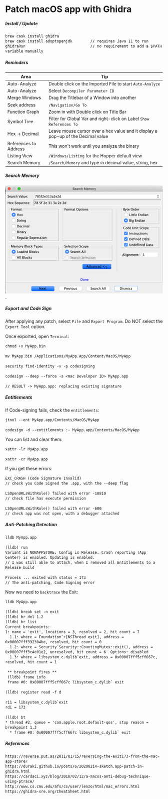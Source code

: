 # Patch macOS app with Ghidra
##### Install / Update
```
brew cask install ghidra              
brew cask install adoptopenjdk        // requires Java 11 to run
ghidraRun                             // no requirement to add a $PATH variable manually
```
##### Reminders

Area | Tip  
--|--
Auto-Analyze |  Double click on the Imported File to start `Auto-Analyze`
Auto-Analyze |  Select `Decompiler Parameter ID`
Merge Windows |  Drag the Titlebar of a Window into another
Seek address  |  `/Navigation/Go To`
Function Graph	|	Zoom in with Double click on Title Bar
Symbol Tree	|	Filter for Global Var and right-click on Label `Show References To`
Hex -> Decimal	|	Leave mouse cursor over a hex value and it display a pop-up of the Decimal value |  
References to Address	|	This won't work until you analyze the binary
Listing View | `/Windows/Listing` for the Hopper default view
Search Memory| `/Search/Memory` and type in decimal value, string, hex

##### Search Memory
![memory_search](/images/2020/memory-search.png).

##### Export and Code Sign
After applying any patch, select `File` and `Export Program`. Do NOT select the `Export Tool` option.

Once exported, open `Terminal`:
```
chmod +x MyApp.bin

mv MyApp.bin /Applications/MyApp.App/Content/MacOS/MyApp

security find-identity -v -p codesigning

codesign --deep --force -s <mac Developer ID> MyApp.app

// RESULT -> MyApp.app: replacing existing signature
```

##### Entitlements
If Code-signing fails, check the `entitlements`:
```
jtool --ent MyApp.app/Contents/MacOS/MyApp

codesign -d --entitlements :- MyApp.app/Contents/MacOS/MyApp
```
You can list and clear them:
```
xattr -lr MyApp.app

xattr -cr MyApp.app
```
If you get these errors:
```
EXC_CRASH (Code Signature Invalid)
// check you Code Signed the .app, with the --deep flag

LSOpenURLsWithRole() failed with error -10810
// check file has execute permission

LSOpenURLsWithRole() failed with error -600
// check app was not open, with a debugger attached
```
##### Anti-Patching Detection
```
lldb MyApp.app

(lldb) run
Variant is NONAPPSTORE. Config is Release. Crash reporting (App Center) is enabled. Updating is enabled.
// I was still able to attach, when I removed all Entitlements to a Release build

Process ... exited with status = 173
// The anti-patching, Code Signing error
```
Now we need to `backtrace` the Exit:
```
lldb MyApp.app

(lldb) break set -n exit
(lldb) br del 1.2
(lldb) br list
Current breakpoints:
1: name = 'exit', locations = 3, resolved = 2, hit count = 7
  1.1: where = Foundation`+[NSThread exit], address = 0x00007fff332304be, resolved, hit count = 0
  1.2: where = Security`Security::CountingMutex::exit(), address = 0x00007fff3c4e01e2, unresolved, hit count = 6  Options: disabled
  1.3: where = libsystem_c.dylib`exit, address = 0x00007fff5cff667c, resolved, hit count = 1

 ** breakpoint fires **
 (lldb) frame info
 frame #0: 0x00007fff5cff667c libsystem_c.dylib` exit

(lldb) register read -f d

r11 = libsystem_c.dylib`exit
rdi = 173

(lldb) bt
* thread #2, queue = 'com.apple.root.default-qos', stop reason = breakpoint 1.3
  * frame #0: 0x00007fff5cff667c libsystem_c.dylib` exit
```


##### References
```
https://reverse.put.as/2011/01/15/reversing-the-exit173-from-the-mac-app-store/
https://duraki.github.io/posts/o/20200214-sketch.app-patch-in-ghidra.html
https://cardaci.xyz/blog/2018/02/12/a-macos-anti-debug-technique-using-ptrace/
http://www.cs.cmu.edu/afs/cs/user/lenzo/html/mac_errors.html
https://ghidra-sre.org/CheatSheet.html

```
